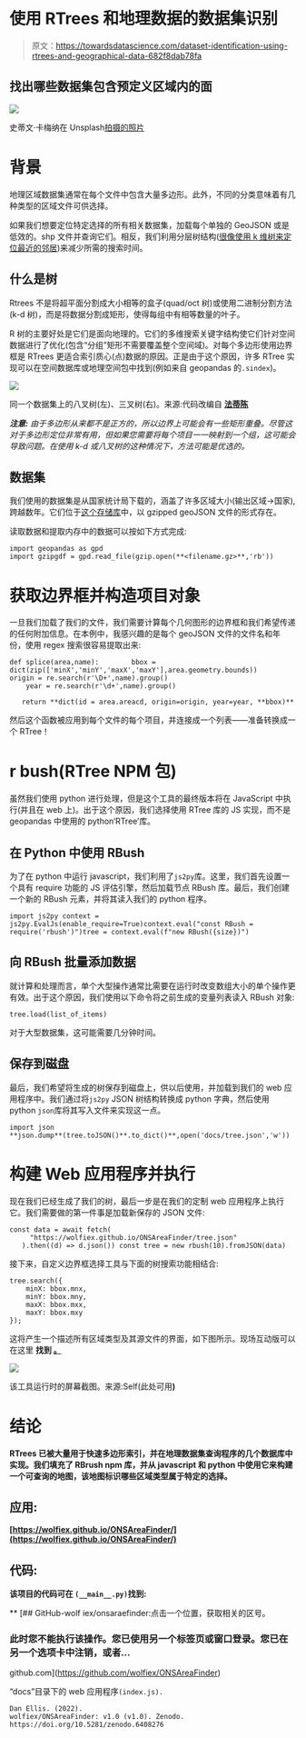 # 使用 RTrees 和地理数据的数据集识别

> 原文：<https://towardsdatascience.com/dataset-identification-using-rtrees-and-geographical-data-682f8dab78fa>

## 找出哪些数据集包含预定义区域内的面

![](img/07d6529340409199dbe128f037296df0.png)

史蒂文·卡梅纳在 Unsplash[拍摄的照片](https://unsplash.com?utm_source=medium&utm_medium=referral)

# 背景

地理区域数据集通常在每个文件中包含大量多边形。此外，不同的分类意味着有几种类型的区域文件可供选择。

如果我们想要定位特定选择的所有相关数据集，加载每个单独的 GeoJSON 或是低效的。shp 文件并查询它们。相反，我们利用分层树结构([很像使用 k 维树来定位最近的邻居](https://daniel-ellis.medium.com/extracting-similar-data-using-k-d-trees-to-efficiently-locate-nearest-neighbors-332a014f2fb))来减少所需的搜索时间。

## 什么是树

Rtrees 不是将超平面分割成大小相等的盒子(quad/oct 树)或使用二进制分割方法(k-d 树)，而是将数据分割成矩形，使得每组中有相等数量的叶子。

R 树的主要好处是它们是面向地理的。它们的多维搜索关键字结构使它们针对空间数据进行了优化(包含“分组”矩形不需要覆盖整个空间域)。对每个多边形使用边界框是 RTrees 更适合索引质心(点)数据的原因。正是由于这个原因，许多 RTree 实现可以在空间数据库或地理空间包中找到(例如来自 geopandas 的`.sindex`)。

![](img/81bc7cdc4a97b5d6f8ccae3f36dce14e.png)

同一个数据集上的八叉树(左)、三叉树(右)。来源:代码改编自 [**法蒂陈**](https://observablehq.com/@stardisblue)

***注意:*** *由于多边形从来都不是正方的，所以边界上可能会有一些矩形重叠。尽管这对于多边形定位非常有用，但如果您需要将每个项目一一映射到一个组，这可能会导致问题。在使用 k-d 或八叉树的这种情况下，方法可能是优选的。*

## 数据集

我们使用的数据集是从国家统计局下载的，涵盖了许多区域大小(输出区域→国家),跨越数年。它们位于[这个存储库](https://github.com/wolfiex/ONSAreaFinder/tree/main/data)中，以 gzipped geoJSON 文件的形式存在。

读取数据和提取内存中的数据可以按如下方式完成:

```
import geopandas as gpd
import gzipgdf = gpd.read_file(gzip.open(**<filename.gz>**,'rb'))
```

# 获取边界框并构造项目对象

一旦我们加载了我们的文件，我们需要计算每个几何图形的边界框和我们希望传递的任何附加信息。在本例中，我感兴趣的是每个 geoJSON 文件的文件名和年份，使用 regex 搜索很容易提取出来:

```
def splice(area,name):        bbox = dict(zip(['minX','minY','maxX','maxY'],area.geometry.bounds))        origin = re.search(r'\D+',name).group()    
    year = re.search(r'\d+',name).group()     

   return **dict(id = area.areacd, origin=origin, year=year, **bbox)**
```

然后这个函数被应用到每个文件的每个项目，并连接成一个列表——准备转换成一个 RTree！

# r bush(RTree NPM 包)

虽然我们使用 python 进行处理，但是这个工具的最终版本将在 JavaScript 中执行(并且在 web 上)。出于这个原因，我们选择使用 RTree 库的 JS 实现，而不是 geopandas 中使用的 python‘RTree’库。

## 在 Python 中使用 RBush

为了在 python 中运行 javascript，我们利用了`js2py`库。这里，我们首先设置一个具有 require 功能的 JS 评估引擎，然后加载节点 RBush 库。最后，我们创建一个新的 RBush 元素，并将其读入我们的 python 程序。

```
import js2py context = js2py.EvalJs(enable_require=True)context.eval("const RBush = require('rbush')")tree = context.eval(f"new RBush({size})")
```

## 向 RBush 批量添加数据

就计算和处理而言，单个大型操作通常比需要在运行时改变数组大小的单个操作更有效。出于这个原因，我们使用以下命令将之前生成的变量列表读入 RBush 对象:

```
tree.load(list_of_items)
```

对于大型数据集，这可能需要几分钟时间。

## 保存到磁盘

最后，我们希望将生成的树保存到磁盘上，供以后使用，并加载到我们的 web 应用程序中。我们通过将`js2py` JSON 树结构转换成 python 字典，然后使用 python `json`库将其写入文件来实现这一点。

```
import json 
**json.dump**(tree.toJSON()**.to_dict()**,open('docs/tree.json','w'))
```

# 构建 Web 应用程序并执行

现在我们已经生成了我们的树，最后一步是在我们的定制 web 应用程序上执行它。我们需要做的第一件事是加载新保存的 JSON 文件:

```
const data = await fetch(            
     "https://wolfiex.github.io/ONSAreaFinder/tree.json"          
   ).then((d) => d.json()) const tree = new rbush(10).fromJSON(data)
```

接下来，自定义边界框选择工具与下面的树搜索功能相结合:

```
tree.search({
    minX: bbox.mnx,
    minY: bbox.mny,
    maxX: bbox.mxx,
    maxY: bbox.mxy
});
```

这将产生一个描述所有区域类型及其源文件的界面，如下图所示。现场互动版可以在这里 **找到 [**。**](https://wolfiex.github.io/ONSAreaFinder/)**

![](img/b383198388dce3e8438622d9bfdf81bb.png)

该工具运行时的屏幕截图。来源:Self(此处可用[](https://wolfiex.github.io/ONSAreaFinder/)****)****

# **结论**

**RTrees 已被大量用于快速多边形索引，并在地理数据集查询程序的几个数据库中实现。我们填充了 RBrush npm 库，并从 javascript 和 python 中使用它来构建一个可查询的地图，该地图标识哪些区域类型属于特定的选择。**

## **应用:**

**[https://wolfiex.github.io/ONSAreaFinder/](https://wolfiex.github.io/ONSAreaFinder/)**

## **代码:**

**该项目的代码可在 `(__main__.py)`找到:**

**[](https://github.com/wolfiex/ONSAreaFinder) [## GitHub-wolf iex/onsaraefinder:点击一个位置，获取相关的区号。

### 此时您不能执行该操作。您已使用另一个标签页或窗口登录。您已在另一个选项卡中注销，或者…

github.com](https://github.com/wolfiex/ONSAreaFinder) 

“docs”目录下的 web 应用程序`(index.js).`

```
Dan Ellis. (2022). 
wolfiex/ONSAreaFinder: v1.0 (v1.0). Zenodo. https://doi.org/10.5281/zenodo.6408276
```